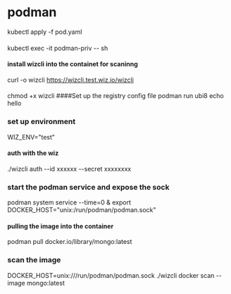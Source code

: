 # podman
kubectl apply -f pod.yaml
####
kubectl exec -it podman-priv -- sh
#### install wizcli into the containet for scaninng
curl -o wizcli https://wizcli.test.wiz.io/wizcli


####
chmod +x wizcli
####Set up the registry config file
podman run ubi8 echo hello
### set up environment
WIZ_ENV="test"
#### auth with the wiz
./wizcli auth --id xxxxxx --secret xxxxxxxx
### start the podman service and expose the sock
podman system service --time=0 & export DOCKER_HOST="unix:/run/podman/podman.sock"
#### pulling the image into the container
podman pull docker.io/library/mongo:latest
### scan the image
DOCKER_HOST=unix:///run/podman/podman.sock  ./wizcli docker scan --image mongo:latest
